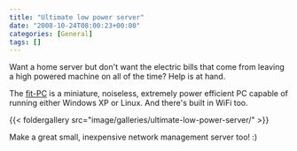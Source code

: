 ```yaml
---
title: "Ultimate low power server"
date: "2008-10-24T08:00:23+00:00"
categories: [General]
tags: []
---
```


Want a home server but don't want the electric bills that come from leaving a high powered machine on all of the time? Help is at hand.

The <a href="http://www.fit-pc.com/">fit-PC</a> is a miniature, noiseless, extremely power efficient PC capable of running either Windows XP or Linux. And there's built in WiFi too.

{{< foldergallery src="image/galleries/ultimate-low-power-server/" >}}

Make a great small, inexpensive network management server too! :)
